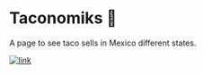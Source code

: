 # Taconomiks 🌮

A page to see taco sells in Mexico different states.

[![link](https://img.shields.io/badge/taconomiks-blue)](https://taconomiks.netlify.app/)
